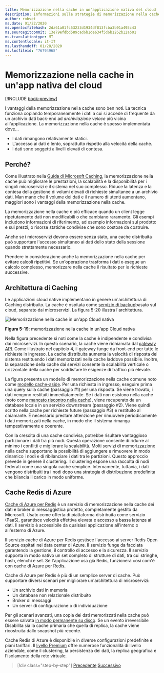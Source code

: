 ```yaml
---
title: Memorizzazione nella cache in un'applicazione nativa del cloud
description: Informazioni sulle strategie di memorizzazione nella cache in un'applicazione nativa del cloud.
author: robvet
ms.date: 01/22/2020
ms.openlocfilehash: 2da61a01fc53233d1934df813fcba3b91a495c43
ms.sourcegitcommit: 13e79efdbd589cad6b1de634f5d6b1262b12ab01
ms.translationtype: MT
ms.contentlocale: it-IT
ms.lasthandoff: 01/28/2020
ms.locfileid: "76794968"
---
```

# <a name="caching-in-a-cloud-native-app"></a>Memorizzazione nella cache in un'app nativa del cloud

[!INCLUDE [book-preview](../../../includes/book-preview.md)]

I vantaggi della memorizzazione nella cache sono ben noti. La tecnica funziona copiando temporaneamente i dati a cui si accede di frequente da un archivio dati back-end ad *archiviazione veloce* più vicina all'applicazione. La memorizzazione nella cache è spesso implementata dove...

- I dati rimangono relativamente statici.
- L'accesso ai dati è lento, soprattutto rispetto alla velocità della cache.
- I dati sono soggetti a livelli elevati di contesa.

## <a name="why"></a>Perché?

Come illustrato nella [Guida di Microsoft Caching](https://docs.microsoft.com/azure/architecture/best-practices/caching), la memorizzazione nella cache può migliorare le prestazioni, la scalabilità e la disponibilità per i singoli microservizi e il sistema nel suo complesso. Riduce la latenza e la contesa della gestione di volumi elevati di richieste simultanee a un archivio dati. Man mano che il volume dei dati e il numero di utenti aumentano, maggiori sono i vantaggi della memorizzazione nella cache.

La memorizzazione nella cache è più efficace quando un client legge ripetutamente dati non modificabili o che cambiano raramente. Gli esempi includono informazioni di riferimento, ad esempio informazioni sul prodotto e sui prezzi, o risorse statiche condivise che sono costose da costruire.

Anche se i microservizi devono essere senza stato, una cache distribuita può supportare l'accesso simultaneo ai dati dello stato della sessione quando strettamente necessario.

Prendere in considerazione anche la memorizzazione nella cache per evitare calcoli ripetitivi. Se un'operazione trasforma i dati o esegue un calcolo complesso, memorizzare nella cache il risultato per le richieste successive.

## <a name="caching-architecture"></a>Architettura di Caching

Le applicazioni cloud native implementano in genere un'architettura di Caching distribuito. La cache è ospitata come [servizio di backup](./definition.md#backing-services)basato sul cloud, separato dai microservizi. La figura 5-20 illustra l'architettura.

![Memorizzazione nella cache in un'app Cloud nativa](media/caching-in-a-cloud-native-app.png)

**Figura 5-19**: memorizzazione nella cache in un'app Cloud nativa

Nella figura precedente si noti come la cache è indipendente e condivisa dai microservizi. In questo scenario, la cache viene richiamata dal [gateway API](./front-end-communication.md). Come illustrato nel capitolo 4, il gateway funge da front-end per tutte le richieste in ingresso. La cache distribuita aumenta la velocità di risposta del sistema restituendo i dati memorizzati nella cache laddove possibile. Inoltre, la separazione della cache dai servizi consente la scalabilità verticale o orizzontale della cache per soddisfare le esigenze di traffico più elevate.

La figura presenta un modello di memorizzazione nella cache comune noto come [modello cache-aside](https://docs.microsoft.com/azure/architecture/patterns/cache-aside). Per una richiesta in ingresso, eseguire prima una query sulla cache (passaggio \#1) per una risposta. Se viene trovato, i dati vengono restituiti immediatamente. Se i dati non esistono nella cache (noto come [mancato riscontro nella cache](https://www.techopedia.com/definition/6308/cache-miss)), viene recuperato da un database locale in un servizio downstream (passaggio \#2). Viene quindi scritto nella cache per richieste future (passaggio \#3) e restituito al chiamante. È necessario prestare attenzione per rimuovere periodicamente i dati memorizzati nella cache, in modo che il sistema rimanga tempestivamente e coerente.

Con la crescita di una cache condivisa, potrebbe risultare vantaggioso partizionare i dati tra più nodi. Questa operazione consente di ridurre al minimo i conflitti e migliorare la scalabilità. Molti servizi di memorizzazione nella cache supportano la possibilità di aggiungere e rimuovere in modo dinamico i nodi e di ribilanciare i dati tra le partizioni. Questo approccio prevede in genere il clustering. Il clustering espone una raccolta di nodi federati come una singola cache semplice. Internamente, tuttavia, i dati vengono distribuiti tra i nodi dopo una strategia di distribuzione predefinita che bilancia il carico in modo uniforme.

## <a name="azure-cache-for-redis"></a>Cache Redis di Azure

[Cache di Azure per Redis](https://azure.microsoft.com/services/cache/) è un servizio di memorizzazione nella cache dei dati e broker di messaggistica protetto, completamente gestito da Microsoft. Usato come offerta di piattaforma distribuita come servizio (PaaS), garantisce velocità effettiva elevata e accesso a bassa latenza ai dati. Il servizio è accessibile da qualsiasi applicazione all'interno o all'esterno di Azure.

Il servizio cache di Azure per Redis gestisce l'accesso ai server Redis Open Source ospitati nei data center di Azure. Il servizio funge da facciata garantendo la gestione, il controllo di accesso e la sicurezza. Il servizio supporta in modo nativo un set completo di strutture di dati, tra cui stringhe, hash, elenchi e set. Se l'applicazione usa già Redis, funzionerà così com'è con cache di Azure per Redis.

Cache di Azure per Redis è più di un semplice server di cache. Può supportare diversi scenari per migliorare un'architettura di microservizi:

- Un archivio dati in memoria
- Un database non relazionale distribuito
- Broker di messaggi
- Un server di configurazione o di individuazione
  
Per gli scenari avanzati, una copia dei dati memorizzati nella cache può essere salvata [in modo permanente su disco](https://docs.microsoft.com/azure/azure-cache-for-redis/cache-how-to-premium-persistence). Se un evento irreversibile Disabilita sia la cache primaria che quella di replica, la cache viene ricostruita dallo snapshot più recente.

Cache Redis di Azure è disponibile in diverse configurazioni predefinite e piani tariffari.  Il [livello Premium](https://docs.microsoft.com/azure/azure-cache-for-redis/cache-premium-tier-intro) offre numerose funzionalità di livello aziendale, come il clustering, la persistenza dei dati, la replica geografica e l'isolamento della rete virtuale.

>[!div class="step-by-step"]
>[Precedente](relational-vs-nosql-data.md)
>[Successivo](elastic-search-in-azure.md)
